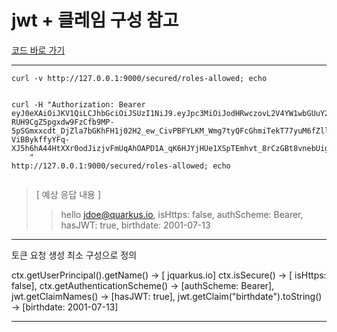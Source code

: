 


# jwt + 클레임 구성 참고
[코드 바로 가기](referenceSource/microprofile-jwt-auth/api/src/main/java/org/eclipse/microprofile)


---

```
curl -v http://127.0.0.1:9000/secured/roles-allowed; echo
```

```http request

curl -H "Authorization: Bearer 
eyJ0eXAiOiJKV1QiLCJhbGciOiJSUzI1NiJ9.eyJpc3MiOiJodHRwczovL2V4YW1wbGUuY29tL2lzc3VlciIsInVwbiI6ImpxdWFya3VzLmlvIiwiZ3JvdXBzIjpbIlVzZXIiLCJBZG1pbiJdLCJiaXJ0aGRhdGUiOiIyMDAxLTA3LTEzIiwiaWF0IjoxNzI4NTI2NTQyLCJleHAiOjE3Mjg1MjY4NDIsImp0aSI6IjU5Y2UzNTE3LTk2ZjktNDE4Ni1iNzY0LTkxMmVmODMzMmY1ZSJ9.arsibdRDYQWNvtpXMIfwku1_3VUwIBRvXrBIuh8UDBDusO8i543V5Dix-RUH9CgZ5pgxdw9FzCfb9MP-5pSGmxxcdt_DjZla7bGKhFH1j02H2_ew_CivPBFYLKM_Wmg7tyQFcGhmiTekT77yuM6fZllXPznZEvGm5mD8f3aF35KfkkLt68AoRR-ViBBykffyYFq-XJ5h6hA44HtXXr0odJizjvFmUqAhOAPD1A_qK6HJYjHUe1XSpTEmhvt_8rCzGBt8vnebUig4joRoHrw3QmgV3rnQn803u9j9fyrAs3a63rp6vLpJGrPQYsSRemWM4azu5gL7tNFkk2rDIUPfvA
    "
http://127.0.0.1:9000/secured/roles-allowed; echo


```



> [ 예상 응답 내용 ]
>> hello jdoe@quarkus.io, isHttps: false, authScheme: Bearer, hasJWT: true, birthdate: 2001-07-13


---
토큰 요청 생성 최소 구성으로 정의

ctx.getUserPrincipal().getName() -> [ jquarkus.io]
ctx.isSecure() -> [ isHttps: false],
ctx.getAuthenticationScheme() -> [authScheme: Bearer],
jwt.getClaimNames() -> [hasJWT: true],
jwt.getClaim("birthdate").toString() -> [birthdate: 2001-07-13]

---